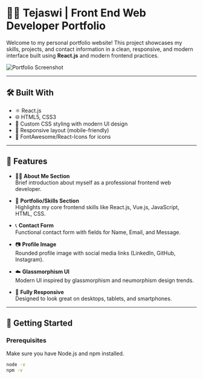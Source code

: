 # 👨‍💻 Tejaswi | Front End Web Developer Portfolio

Welcome to my personal portfolio website! This project showcases my skills, projects, and contact information in a clean, responsive, and modern interface built using **React.js** and modern frontend practices.

![Portfolio Screenshot](./preview.png) <!-- Replace with actual path to screenshot -->

---

## 🛠️ Built With

- ⚛️ React.js
- 🌐 HTML5, CSS3
- 🎨 Custom CSS styling with modern UI design
- 🎯 Responsive layout (mobile-friendly)
- 🔗 FontAwesome/React-Icons for icons

---

## 📌 Features

- 🧑‍💻 **About Me Section**  
  Brief introduction about myself as a professional frontend web developer.

- 💼 **Portfolio/Skills Section**  
  Highlights my core frontend skills like React.js, Vue.js, JavaScript, HTML, CSS.

- 📞 **Contact Form**  
  Functional contact form with fields for Name, Email, and Message.

- 📷 **Profile Image**  
  Rounded profile image with social media links (LinkedIn, GitHub, Instagram).

- ☁️ **Glassmorphism UI**  
  Modern UI inspired by glassmorphism and neumorphism design trends.

- 📱 **Fully Responsive**  
  Designed to look great on desktops, tablets, and smartphones.

---

## 🚀 Getting Started

### Prerequisites

Make sure you have Node.js and npm installed.

```bash
node -v
npm -v
```
